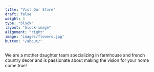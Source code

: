 ```yaml
---
title: "Vist Our Store"
draft: false
weight: 4
type: "block"
layout: "block-image"
alignment: "right"
image: "images/flowers.jpg"
button: "/about/"
---
```

We are a mother daughter team specializing in farmhouse and french country decor and is passionate about making the vision for your home come true!